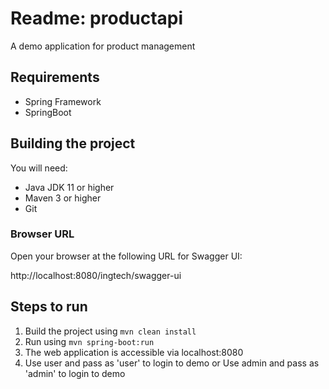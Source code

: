 # Readme: productapi

A demo application for product management 


## Requirements

* Spring Framework
* SpringBoot

## Building the project
You will need:

*	Java JDK 11 or higher
*	Maven 3 or higher
*	Git
	
### Browser URL
Open your browser at the following URL for Swagger UI:

http://localhost:8080/ingtech/swagger-ui


## Steps to run
1. Build the project using
  `mvn clean install`
2. Run using `mvn spring-boot:run`
3. The web application is accessible via localhost:8080
4. Use user and pass as 'user' to login to demo or Use admin and pass as 'admin' to login to demo

